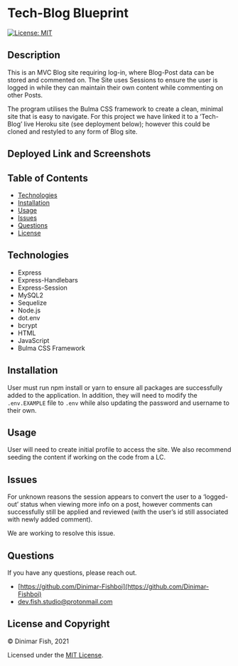 # Tech-Blog Blueprint

[![License: MIT](https://img.shields.io/badge/License-MIT-yellow.svg)](https://opensource.org/licenses/MIT)

## Description

This is an MVC Blog site requiring log-in, where Blog-Post data can be stored and commented on. The Site uses Sessions to ensure the user is logged in while they can maintain their own content while commenting on other Posts. 

The program utilises the Bulma CSS framework to create a clean, minimal site that is easy to navigate. For this project we have linked it to a ‘Tech-Blog’ live Heroku site (see deployment below); however this could be cloned and restyled to any form of Blog site.

## Deployed Link and Screenshots

## Table of Contents 
- [Technologies](#technologies)
- [Installation](#installation)
- [Usage](#usage)
- [Issues](#issues)
- [Questions](#questions)
- [License](#license-and-copyright)

## Technologies

- Express
- Express-Handlebars
- Express-Session
- MySQL2
- Sequelize
- Node.js
- dot.env
- bcrypt
- HTML
- JavaScript
- Bulma CSS Framework

## Installation

User must run npm install or yarn to ensure all packages are successfully added to the application. In addition, they will need to modify the `.env.EXAMPLE` file to `.env` while also updating the password and username to their own.

## Usage

User will need to create initial profile to access the site. We also recommend seeding the content if working on the code from a LC.

## Issues

For unknown reasons the session appears to convert the user to a ‘logged-out’ status when viewing more info on a post, however comments can successfully still be applied and reviewed (with the user’s id still associated with newly added comment).

We are working to resolve this issue.

## Questions

If you have any questions, please reach out.

- [https://github.com/Dinimar-Fishboi](https://github.com/Dinimar-Fishboi)
- [dev.fish.studio@protonmail.com](#dev.fish.studio@protonmail.com)

## License and Copyright

 © Dinimar Fish, 2021

Licensed under the [MIT License](LICENSE).

